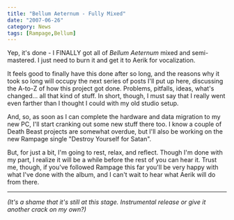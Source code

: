 ```yaml
---
title: "Bellum Aeternum - Fully Mixed"
date: "2007-06-26"
category: News
tags: [Rampage,Bellum]
---
```


Yep, it's done - I FINALLY got all of *Bellum Aeternum* mixed and semi-mastered. I just need to burn it and get it to Aerik for vocalization.

It feels good to finally have this done after so long, and the reasons why it took so long will occupy the next series of posts I'll put up here, discussing the A-to-Z of how this project got done. Problems, pitfalls, ideas, what's changed... all that kind of stuff. In short, though, I must say that I really went even farther than I thought I could with my old studio setup.

And, so, as soon as I can complete the hardware and data migration to my new PC, I'll start cranking out some new stuff there too. I know a couple of Death Beast projects are somewhat overdue, but I'll also be working on the new Rampage single "Destroy Yourself for Satan".

But, for just a bit, I'm going to rest, relax, and reflect. Though I'm done with my part, I realize it will be a while before the rest of you can hear it. Trust me, though, if you've followed Rampage this far you'll be very happy with what I've done with the album, and I can't wait to hear what Aerik will do from there.

***

*(It's a shame that it's still at this stage. Instrumental release or give it another crack on my own?)*
